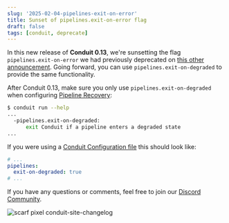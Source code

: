 ```yaml
---
slug: '2025-02-04-pipelines-exit-on-error'
title: Sunset of pipelines.exit-on-error flag
draft: false
tags: [conduit, deprecate]
---
```


In this new release of **Conduit 0.13**, we're sunsetting the flag `pipelines.exit-on-error` we had previously deprecated on [this other announcement](/changelog/2024-10-15-pipelines-exit-on-degraded). Going forward, you can use `pipelines.exit-on-degraded` to provide the same functionality.


<!--truncate-->

After Conduit 0.13, make sure you only use `pipelines.exit-on-degraded` when configuring [Pipeline Recovery](/docs/using/other-features/pipeline-recovery):

```bash
$ conduit run --help
...
  -pipelines.exit-on-degraded:
      exit Conduit if a pipeline enters a degraded state
...
```

If you were using a [Conduit Configuration file](/docs/configuration#configuration-file) this should look like:

```yaml title="conduit.yaml"
# ...
pipelines:
  exit-on-degraded: true
# ...
```

If you have any questions or comments, feel free to join our [Discord Community](https://discord.meroxa.com/).

![scarf pixel conduit-site-changelog](https://static.scarf.sh/a.png?x-pxid=b43cda70-9a98-4938-8857-471cc05e99c5)
